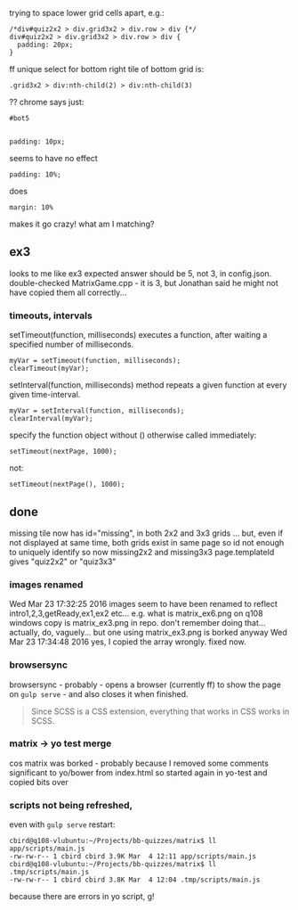 
trying to space lower grid cells apart, e.g.:

    /*div#quiz2x2 > div.grid3x2 > div.row > div {*/
    div#quiz2x2 > div.grid3x2 > div.row > div {
      padding: 20px;
    }

ff unique select for bottom right tile of bottom grid is:

    .grid3x2 > div:nth-child(2) > div:nth-child(3)

?? chrome says just: 

    #bot5


    padding: 10px; 

seems to have no effect

    padding: 10%;

does

    margin: 10%

makes it go crazy! 
what am I matching?

## ex3

looks to me like ex3 expected answer should be 5, not 3, in config.json. double-checked MatrixGame.cpp - it is 3, but Jonathan said he might not have copied them all correctly...


### timeouts, intervals

setTimeout(function, milliseconds) executes a function, after waiting a specified number of milliseconds.

    myVar = setTimeout(function, milliseconds);
    clearTimeout(myVar);

setInterval(function, milliseconds) method repeats a given function at every given time-interval.

    myVar = setInterval(function, milliseconds);
    clearInterval(myVar);

specify the function object without () otherwise called immediately:

    setTimeout(nextPage, 1000);

not:

    setTimeout(nextPage(), 1000);

## done

missing tile now has id="missing", in both 2x2 and 3x3 grids
... but, even if not displayed at same time, both grids exist in same page
so id not enough to uniquely identify
so now missing2x2 and missing3x3
page.templateId gives "quiz2x2" or "quiz3x3"

### images renamed

Wed Mar 23 17:32:25 2016
images seem to have been renamed to reflect intro1,2,3,getReady,ex1,ex2 etc... e.g. what is matrix_ex6.png on q108 windows copy is matrix_ex3.png in repo. don't remember doing that... actually, do, vaguely...
but one using matrix_ex3.png is borked anyway
Wed Mar 23 17:34:48 2016
yes, I copied the array wrongly. fixed now.

### browsersync

browsersync - probably - opens a browser (currently ff) to show the page on `gulp serve` - and also closes it when finished.
>Since SCSS is a CSS extension, everything that works in CSS works in SCSS.

### matrix -> yo test merge

cos matrix was borked - probably because I removed some comments significant to yo/bower from index.html
so started again in yo-test and copied bits over

### scripts not being refreshed, 

even with `gulp serve` restart:

    cbird@q108-vlubuntu:~/Projects/bb-quizzes/matrix$ ll app/scripts/main.js 
    -rw-rw-r-- 1 cbird cbird 3.9K Mar  4 12:11 app/scripts/main.js
    cbird@q108-vlubuntu:~/Projects/bb-quizzes/matrix$ ll .tmp/scripts/main.js
    -rw-rw-r-- 1 cbird cbird 3.8K Mar  4 12:04 .tmp/scripts/main.js

because there are errors in yo script, g!